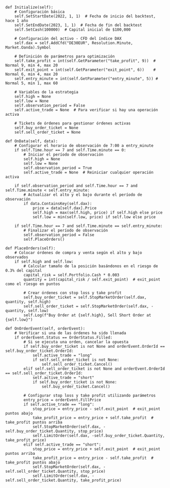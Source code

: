     def Initialize(self):
        # Configuración básica
        self.SetStartDate(2022, 1, 1)  # Fecha de inicio del backtest, hace 1 año
        self.SetEndDate(2023, 1, 1)  # Fecha de fin del backtest
        self.SetCash(100000)  # Capital inicial de $100,000

        # Configuración del activo - CFD del índice DAX
        self.dax = self.AddCfd("DE30EUR", Resolution.Minute, Market.Oanda).Symbol

        # Definición de parámetros para optimización
        self.take_profit = int(self.GetParameter("take_profit", 9))  # Normal 9, min 4, max 20
        self.exit_point = int(self.GetParameter("exit_point", 6))    # Normal 6, min 4, max 20
        self.entry_minute = int(self.GetParameter("entry_minute", 5)) # Normal 5, min 1, max 60

        # Variables de la estrategia
        self.high = None
        self.low = None
        self.observation_period = False
        self.active_trade = None  # Para verificar si hay una operación activa

        # Tickets de órdenes para gestionar órdenes activas
        self.buy_order_ticket = None
        self.sell_order_ticket = None

    def OnData(self, data):
        # Configurar el horario de observación de 7:00 a entry_minute
        if self.Time.hour == 7 and self.Time.minute == 0:
            # Iniciar el período de observación
            self.high = None
            self.low = None
            self.observation_period = True
            self.active_trade = None  # Reiniciar cualquier operación activa

        if self.observation_period and self.Time.hour == 7 and self.Time.minute < self.entry_minute:
            # Actualizar el alto y el bajo durante el período de observación
            if data.ContainsKey(self.dax):
                price = data[self.dax].Price
                self.high = max(self.high, price) if self.high else price
                self.low = min(self.low, price) if self.low else price

        if self.Time.hour == 7 and self.Time.minute == self.entry_minute:
            # Finalizar el período de observación
            self.observation_period = False
            self.PlaceOrders()
    
    def PlaceOrders(self):
        # Colocar órdenes de compra y venta según el alto y bajo observados
        if self.high and self.low:
            # Calcular tamaño de la posición basándonos en el riesgo de 0.3% del capital
            capital_risk = self.Portfolio.Cash * 0.003
            quantity = int(capital_risk / self.exit_point)  # exit_point como el riesgo en puntos

            # Crear órdenes con stop loss y take profit
            self.buy_order_ticket = self.StopMarketOrder(self.dax, quantity, self.high)
            self.sell_order_ticket = self.StopMarketOrder(self.dax, -quantity, self.low)
            self.Log(f"Buy Order at {self.high}, Sell Short Order at {self.low}")

    def OnOrderEvent(self, orderEvent):
        # Verificar si una de las órdenes ha sido llenada
        if orderEvent.Status == OrderStatus.Filled:
            # Si se ejecuta una orden, cancelar la opuesta
            if self.buy_order_ticket is not None and orderEvent.OrderId == self.buy_order_ticket.OrderId:
                self.active_trade = "long"
                if self.sell_order_ticket is not None:
                    self.sell_order_ticket.Cancel()
            elif self.sell_order_ticket is not None and orderEvent.OrderId == self.sell_order_ticket.OrderId:
                self.active_trade = "short"
                if self.buy_order_ticket is not None:
                    self.buy_order_ticket.Cancel()

            # Configurar stop loss y take profit utilizando parámetros
            entry_price = orderEvent.FillPrice
            if self.active_trade == "long":
                stop_price = entry_price - self.exit_point  # exit_point puntos abajo
                take_profit_price = entry_price + self.take_profit  # take_profit puntos arriba
                self.StopMarketOrder(self.dax, -self.buy_order_ticket.Quantity, stop_price)
                self.LimitOrder(self.dax, -self.buy_order_ticket.Quantity, take_profit_price)
            elif self.active_trade == "short":
                stop_price = entry_price + self.exit_point  # exit_point puntos arriba
                take_profit_price = entry_price - self.take_profit  # take_profit puntos abajo
                self.StopMarketOrder(self.dax, -self.sell_order_ticket.Quantity, stop_price)
                self.LimitOrder(self.dax, -self.sell_order_ticket.Quantity, take_profit_price)